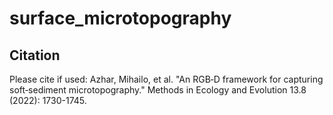# surface_microtopography
 
## Citation
Please cite if used:
Azhar, Mihailo, et al. "An RGB‐D framework for capturing soft‐sediment microtopography." Methods in Ecology and Evolution 13.8 (2022): 1730-1745.

